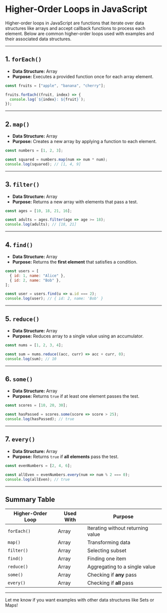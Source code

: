 # Higher-Order Loops in JavaScript

Higher-order loops in JavaScript are functions that iterate over data structures like arrays and accept callback functions to process each element. Below are common higher-order loops used with examples and their associated data structures.

---

## 1. `forEach()`

* **Data Structure:** Array
* **Purpose:** Executes a provided function once for each array element.

```js
const fruits = ["apple", "banana", "cherry"];

fruits.forEach((fruit, index) => {
  console.log(`${index}: ${fruit}`);
});
```

---

## 2. `map()`

* **Data Structure:** Array
* **Purpose:** Creates a new array by applying a function to each element.

```js
const numbers = [1, 2, 3];

const squared = numbers.map(num => num * num);
console.log(squared); // [1, 4, 9]
```

---

## 3. `filter()`

* **Data Structure:** Array
* **Purpose:** Returns a new array with elements that pass a test.

```js
const ages = [10, 18, 21, 16];

const adults = ages.filter(age => age >= 18);
console.log(adults); // [18, 21]
```

---

## 4. `find()`

* **Data Structure:** Array
* **Purpose:** Returns the **first element** that satisfies a condition.

```js
const users = [
  { id: 1, name: "Alice" },
  { id: 2, name: "Bob" },
];

const user = users.find(u => u.id === 2);
console.log(user); // { id: 2, name: 'Bob' }
```

---

## 5. `reduce()`

* **Data Structure:** Array
* **Purpose:** Reduces array to a single value using an accumulator.

```js
const nums = [1, 2, 3, 4];

const sum = nums.reduce((acc, curr) => acc + curr, 0);
console.log(sum); // 10
```

---

## 6. `some()`

* **Data Structure:** Array
* **Purpose:** Returns `true` if at least one element passes the test.

```js
const scores = [10, 20, 30];

const hasPassed = scores.some(score => score > 25);
console.log(hasPassed); // true
```

---

## 7. `every()`

* **Data Structure:** Array
* **Purpose:** Returns `true` if **all elements** pass the test.

```js
const evenNumbers = [2, 4, 6];

const allEven = evenNumbers.every(num => num % 2 === 0);
console.log(allEven); // true
```

---

## Summary Table

| Higher-Order Loop | Used With | Purpose                           |
| ----------------- | --------- | --------------------------------- |
| `forEach()`       | Array     | Iterating without returning value |
| `map()`           | Array     | Transforming data                 |
| `filter()`        | Array     | Selecting subset                  |
| `find()`          | Array     | Finding one item                  |
| `reduce()`        | Array     | Aggregating to a single value     |
| `some()`          | Array     | Checking if **any** pass          |
| `every()`         | Array     | Checking if **all** pass          |

---

Let me know if you want examples with other data structures like Sets or Maps!
